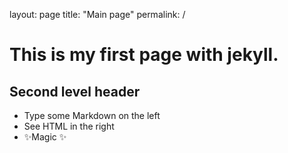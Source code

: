 layout: page
title: "Main page"
permalink: /

# This is my first page with jekyll.

## Second level header

- Type some Markdown on the left
- See HTML in the right
- ✨Magic ✨

